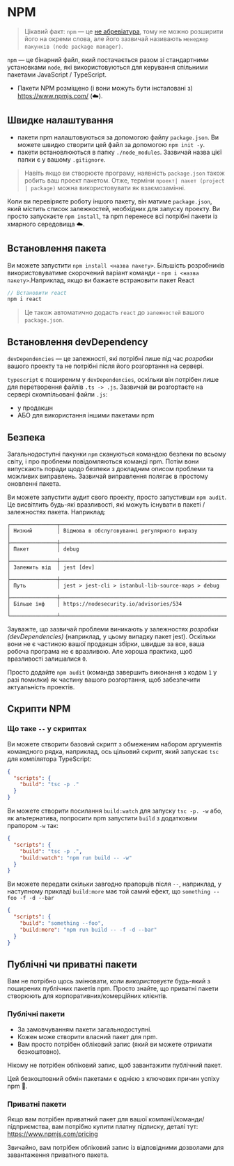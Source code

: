 # NPM 

> Цікавий факт: `npm` — це [не абревіатура](https://twitter.com/npmjs/status/347057301401763840), тому не можно розширити його на окреми слова, але його зазвичай називають `менеджер пакунків (node package manager)`.

`npm` — це бінарний файл, який постачається разом зі стандартними установками `node`, які використовуються для керування спільними пакетами JavaScript / TypeScript.


* Пакети NPM розміщено (і вони можуть бути інсталовані з) https://www.npmjs.com/ (☁️).

## Швидке налаштування

* пакети npm налаштовуються за допомогою файлу `package.json`. Ви можете швидко створити цей файл за допомогою `npm init -y`.
* пакети встановлюються в папку `./node_modules`. Зазвичай назва цієї папки є у вашому `.gitignore`.

> Навіть якщо ви створюєте програму, наявність `package.json` також робить ваш проект пакетом. Отже, терміни `проект| пакет (project | package)` можна використовувати як взаємозамінні.

Коли ви перевіряєте роботу іншого пакету, він матиме `package.json`, який містить список залежностей, необхідних для запуску проекту. Ви просто запускаєте `npm install`, та npm перенесе всі потрібні пакети із хмарного середовища ☁️.
 
## Встановлення пакета
Ви можете запустити `npm install <назва пакету>`. Більшість розробників використовуватиме скорочений варіант команди -  `npm i <назва пакету>`.Наприклад, якщо ви бажаєте встрановити пакет React

```ts
// Встановити react
npm i react
```

> Це також автоматично додасть `react` до `залежностей` вашого `package.json`.

## Встановлення devDependency
`devDependencies` — це залежності, які потрібні лише під час *розробки* вашого проекту та не потрібні після його розгортання на сервері.

`typescript` є поширеним у `devDependencies`, оскільки він потрібен лише для перетворення файлів `.ts -> .js`. Зазвичай ви розгортаєте на сервері скомпільовані файли `.js`:

* у продакшн
* АБО для використання іншими пакетами npm

## Безпека
Загальнодоступні пакунки `npm` скануються командою безпеки по всьому світу, і про проблеми повідомляються команді npm. Потім вони випускають поради щодо безпеки з докладним описом проблеми та можливих виправлень. Зазвичай виправлення полягає в простому оновленні пакета.

Ви можете запустити аудит свого проекту, просто запустивши `npm audit`. Це висвітлить будь-які вразливості, які можуть існувати в пакеті / залежностях пакета. Наприклад:

```
┌───────────────┬──────────────────────────────────────────────────────────────┐
│ Низкий        │ Відмова в обслуговуванні регулярного виразу                  │
├───────────────┼──────────────────────────────────────────────────────────────┤
│ Пакет         │ debug                                                        │
├───────────────┼──────────────────────────────────────────────────────────────┤
│ Залежить від  │ jest [dev]                                                   │
├───────────────┼──────────────────────────────────────────────────────────────┤
│ Путь          │ jest > jest-cli > istanbul-lib-source-maps > debug           │
├───────────────┼──────────────────────────────────────────────────────────────┤
│ Більше інф    │ https://nodesecurity.io/advisories/534                       │
└───────────────┴──────────────────────────────────────────────────────────────┘
```

Зауважте, що зазвичай проблеми виникають у залежностях *розробки (devDependencies)* (наприклад, у цьому випадку пакет jest). Оскільки вони не є частиною вашої продакшн збірки, швидше за все, ваша робоча програма не є вразливою. Але хороша практика, щоб вразливості залишалися `0`.

Просто додайте `npm audit` (команда завершить виконання з кодом `1` у разі помилки) як частину вашого розгортання, щоб забезпечити актуальність проектів.

## Скрипти NPM

### Що таке `--` у скриптах
Ви можете створити базовий скрипт з обмеженим набором аргументів командного рядка, наприклад, ось цільовий скрипт, який запускає `tsc` для компілятора TypeScript:

```json
{
  "scripts": {
    "build": "tsc -p ."
  }
}
```

Ви можете створити посилання `build:watch` для запуску `tsc -p. -w` або, як альтернатива, попросити npm запустити `build` з додатковим прапором `-w` так:

```json
{
  "scripts": {
    "build": "tsc -p .",
    "build:watch": "npm run build -- -w"
  }
}
```
Ви можете передати скільки завгодно прапорців після `--`, наприклад, у наступному прикладі `build:more` має той самий ефект, що `something --foo -f -d --bar`

```json
{
  "scripts": {
    "build": "something --foo",
    "build:more": "npm run build -- -f -d --bar"
  }
}
```

## Публічні чи приватні пакети
Вам не потрібно щось змінювати, коли *використовуєте* будь-який з поширених публічних пакетів npm. Просто знайте, що приватні пакети створюють для корпоративних/комерційних клієнтів.

### Публічні пакети
* За замовчуванням пакети загальнодоступні.
* Кожен може створити власний пакет для npm.
* Вам просто потрібен обліковий запис (який ви можете отримати безкоштовно).
 
Нікому не потрібен обліковий запис, щоб завантажити публічний пакет.

Цей безкоштовний обмін пакетами є однією з ключових причин успіху npm 🌹.

### Приватні пакети

Якщо вам потрібен приватний пакет для вашої компанії/команди/підприємства, вам потрібно купити платну підписку, деталі тут: https://www.npmjs.com/pricing

Звичайно, вам потрібен обліковий запис із відповідними дозволами для завантаження приватного пакета.
 
 
